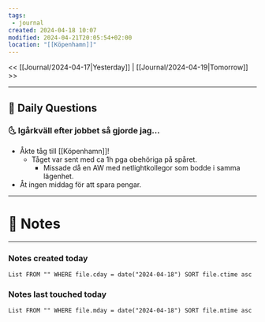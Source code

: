 ```yaml
---
tags:
 - journal
created: 2024-04-18 10:07
modified: 2024-04-21T20:05:54+02:00
location: "[[Köpenhamn]]"
---
```


<< [[Journal/2024-04-17|Yesterday]] | [[Journal/2024-04-19|Tomorrow]] >>

---
## 📅 Daily Questions
### 🌜 Igårkväll efter jobbet så gjorde jag...
- Åkte tåg till [[Köpenhamn]]!
	- Tåget var sent med ca 1h pga obehöriga på spåret.
		- Missade då en AW med netlightkollegor som bodde i samma lägenhet.
- Åt ingen middag för att spara pengar.

---
# 📝 Notes
---
### Notes created today
```dataview
List FROM "" WHERE file.cday = date("2024-04-18") SORT file.ctime asc
```
### Notes last touched today
```dataview
List FROM "" WHERE file.mday = date("2024-04-18") SORT file.mtime asc
```